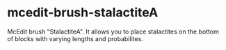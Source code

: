 # mcedit-brush-stalactiteA
McEdit brush "StalactiteA". It allows you to place stalactites on the bottom of blocks with varying lengths and probabilites.
